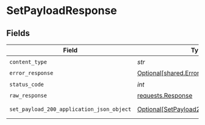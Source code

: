 # SetPayloadResponse


## Fields

| Field                                                                                             | Type                                                                                              | Required                                                                                          | Description                                                                                       |
| ------------------------------------------------------------------------------------------------- | ------------------------------------------------------------------------------------------------- | ------------------------------------------------------------------------------------------------- | ------------------------------------------------------------------------------------------------- |
| `content_type`                                                                                    | *str*                                                                                             | :heavy_check_mark:                                                                                | N/A                                                                                               |
| `error_response`                                                                                  | [Optional[shared.ErrorResponse]](../../models/shared/errorresponse.md)                            | :heavy_minus_sign:                                                                                | error                                                                                             |
| `status_code`                                                                                     | *int*                                                                                             | :heavy_check_mark:                                                                                | N/A                                                                                               |
| `raw_response`                                                                                    | [requests.Response](https://requests.readthedocs.io/en/latest/api/#requests.Response)             | :heavy_minus_sign:                                                                                | N/A                                                                                               |
| `set_payload_200_application_json_object`                                                         | [Optional[SetPayload200ApplicationJSON]](../../models/operations/setpayload200applicationjson.md) | :heavy_minus_sign:                                                                                | successful operation                                                                              |